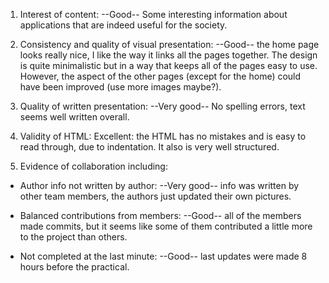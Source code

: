 1. Interest of content:
   --Good-- Some interesting information about applications that are indeed useful for the society.

2. Consistency and quality of visual presentation:
   --Good-- the home page looks really nice, I like the way it links all the pages together. The design is quite minimalistic but in a             way that keeps all of the pages easy to use. However, the aspect of the other pages (except for the home) could have been        improved (use more images maybe?).

3. Quality of written presentation:
   --Very good-- No spelling errors, text seems well written overall.

4. Validity of HTML:
   Excellent: the HTML has no mistakes and is easy to read through, due to indentation. It also is very well structured. 

5. Evidence of collaboration including:
 - Author info not written by author:
   --Very good-- info was written by other team members, the authors just updated their own pictures.
 
 - Balanced contributions from members:
   --Good-- all of the members made commits, but it seems like some of them contributed a little more to the project than others.
  
 - Not completed at the last minute:
   --Good-- last updates were made 8 hours before the practical.
